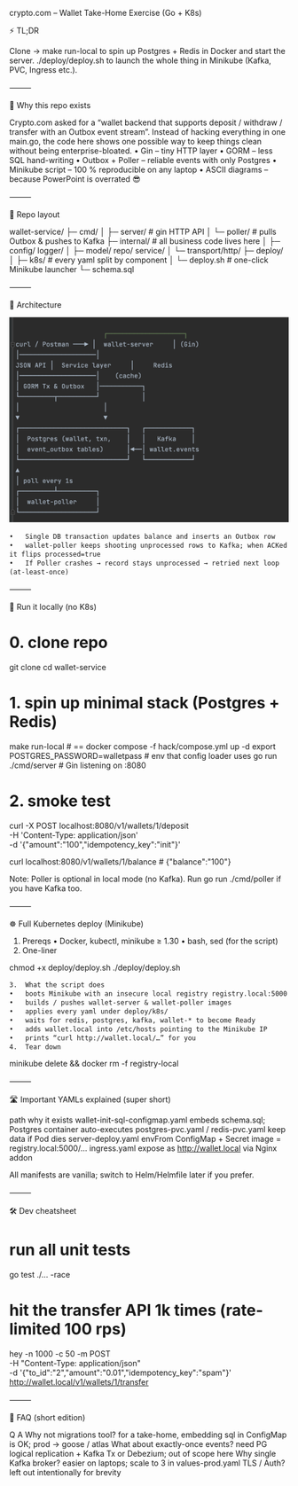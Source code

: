crypto.com – Wallet Take-Home Exercise (Go + K8s)

⚡ TL;DR

Clone → make run-local to spin up Postgres + Redis in Docker and start the server.
./deploy/deploy.sh to launch the whole thing in Minikube (Kafka, PVC, Ingress etc.).

⸻

🤔 Why this repo exists

Crypto.com asked for a “wallet backend that supports deposit / withdraw / transfer with an Outbox event stream”.
Instead of hacking everything in one main.go, the code here shows one possible way to keep things clean without being enterprise-bloated.
•	Gin – tiny HTTP layer
•	GORM – less SQL hand-writing
•	Outbox + Poller – reliable events with only Postgres
•	Minikube script – 100 % reproducible on any laptop
•	ASCII diagrams – because PowerPoint is overrated 😎

⸻

🧱 Repo layout

wallet-service/
├─ cmd/
│  ├─ server/         # gin HTTP API
│  └─ poller/         # pulls Outbox & pushes to Kafka
├─ internal/          # all business code lives here
│  ├─ config/ logger/
│  ├─ model/ repo/ service/
│  └─ transport/http/
├─ deploy/
│  ├─ k8s/            # every yaml split by component
│  └─ deploy.sh       # one-click Minikube launcher
└─ schema.sql


⸻

📐 Architecture 

![img.png](img.png)

	•	Single DB transaction updates balance and inserts an Outbox row
	•	wallet-poller keeps shooting unprocessed rows to Kafka; when ACKed it flips processed=true
	•	If Poller crashes → record stays unprocessed → retried next loop (at-least-once)

⸻

🚀 Run it locally (no K8s)

# 0. clone repo
git clone 
cd wallet-service

# 1. spin up minimal stack (Postgres + Redis)
make run-local          # == docker compose -f hack/compose.yml up -d
export POSTGRES_PASSWORD=walletpass # env that config loader uses
go run ./cmd/server     # Gin listening on :8080

# 2. smoke test
curl -X POST localhost:8080/v1/wallets/1/deposit \
-H 'Content-Type: application/json' \
-d '{"amount":"100","idempotency_key":"init"}'

curl localhost:8080/v1/wallets/1/balance   # {"balance":"100"}

Note: Poller is optional in local mode (no Kafka). Run go run ./cmd/poller if you have Kafka too.

⸻

☸️ Full Kubernetes deploy (Minikube)
1.	Prereqs
•	Docker, kubectl, minikube ≥ 1.30
•	bash, sed (for the script)
2.	One-liner

chmod +x deploy/deploy.sh
./deploy/deploy.sh


	3.	What the script does
	•	boots Minikube with an insecure local registry registry.local:5000
	•	builds / pushes wallet-server & wallet-poller images
	•	applies every yaml under deploy/k8s/
	•	waits for redis, postgres, kafka, wallet-* to become Ready
	•	adds wallet.local into /etc/hosts pointing to the Minikube IP
	•	prints “curl http://wallet.local/…” for you
	4.	Tear down

minikube delete && docker rm -f registry-local



⸻

🛣️ Important YAMLs explained (super short)

path	why it exists
wallet-init-sql-configmap.yaml	embeds schema.sql; Postgres container auto-executes
postgres-pvc.yaml / redis-pvc.yaml	keep data if Pod dies
server-deploy.yaml	envFrom ConfigMap + Secret  image = registry.local:5000/...
ingress.yaml	expose as http://wallet.local via Nginx addon

All manifests are vanilla; switch to Helm/Helmfile later if you prefer.

⸻

🛠️ Dev cheatsheet

# run all unit tests
go test ./... -race

# hit the transfer API 1k times (rate-limited 100 rps)
hey -n 1000 -c 50 -m POST \
-H "Content-Type: application/json" \
-d '{"to_id":"2","amount":"0.01","idempotency_key":"spam"}' \
http://wallet.local/v1/wallets/1/transfer


⸻

🤯 FAQ (short edition)

Q	A
Why not migrations tool?	for a take-home, embedding sql in ConfigMap is OK; prod → goose / atlas
What about exactly-once events?	need PG logical replication + Kafka Tx or Debezium; out of scope here
Why single Kafka broker?	easier on laptops; scale to 3 in values-prod.yaml
TLS / Auth?	left out intentionally for brevity